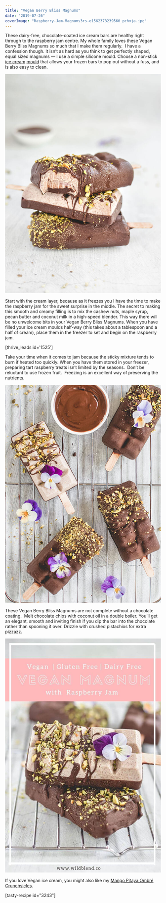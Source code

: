 ```yaml
---
title: "Vegan Berry Bliss Magnums"
date: "2019-07-26"
coverImage: "Raspberry-Jam-Magnums3rs-e1562373239560_pchxja.jpg"
---
```


These dairy-free, chocolate-coated ice cream bars are healthy right through to the raspberry jam centre. My whole family loves these Vegan Berry Bliss Magnums so much that I make them regularly.  I have a confession though. It isn’t as hard as you think to get perfectly shaped, equal sized magnums — I use a simple silicone mould. Choose a non-stick [ice cream](https://www.amazon.com/gp/product/B005WQ4P2Q/ref=ppx_yo_dt_b_asin_title_o04_s01?ie=UTF8&psc=1) [mould](https://www.amazon.com/gp/product/B005WQ4P2Q/ref=ppx_yo_dt_b_asin_title_o04_s01?ie=UTF8&psc=1) that allows your frozen bars to pop out without a fuss, and is also easy to clean.

![Vegan Magnum with Raspberry Jam](images/Raspberry-Jam-Magnums1rs_xqbqct.jpg)

Start with the cream layer, because as it freezes you I have the time to make the raspberry jam for the sweet surprise in the middle. The secret to making this smooth and creamy filling is to mix the cashew nuts, maple syrup, pecan butter and coconut milk in a high-speed blender. This way there will be no unwelcome bits in your Vegan Berry Bliss Magnums. When you have filled your ice cream moulds half-way (this takes about a tablespoon and a half of cream), place them in the freezer to set and begin on the raspberry jam.

\[thrive\_leads id='1525'\]

Take your time when it comes to jam because the sticky mixture tends to burn if heated too quickly. When you have them stored in your freezer, preparing tart raspberry treats isn’t limited by the seasons.  Don’t be reluctant to use frozen fruit.  Freezing is an excellent way of preserving the nutrients.

![Vegan Magnum with Raspberry Jam](images/Raspberry-Jam-Magnums4rs_k1nbey.jpg)

These Vegan Berry Bliss Magnums are not complete without a chocolate coating.  Melt chocolate chips with coconut oil in a double boiler. You’ll get an elegant, smooth and inviting finish if you dip the bar into the chocolate rather than spooning it over. Drizzle with crushed pistachios for extra pizzazz.

![Vegan Berry Bliss Magnum](images/Vegan-Magnum-PIN.jpg)

If you love Vegan ice cream, you might also like my [Mango Pitaya Ombré Crunchsicles](https://www.wildblend.co/ombre-crunchsicles/).

\[tasty-recipe id="3243"\]
